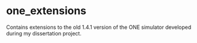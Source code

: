 # one_extensions
Contains extensions to the old 1.4.1 version of the ONE simulator developed during my dissertation project.
